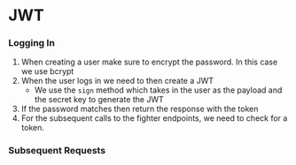 # JWT

### Logging In

1. When creating a user make sure to encrypt the password. In this case we use bcrypt
2. When the user logs in we need to then create a JWT
   - We use the `sign` method which takes in the user as the payload and the secret key to generate the JWT
3. If the password matches then return the response with the token
4. For the subsequent calls to the fighter endpoints, we need to check for a token.

### Subsequent Requests
